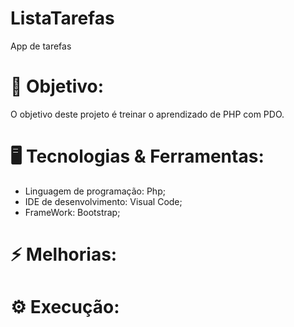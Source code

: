 # ListaTarefas
 App de tarefas

# 🎯 Objetivo:
 O objetivo deste projeto é treinar o aprendizado de PHP com PDO.

# 🖥️ Tecnologias & Ferramentas:

* Linguagem de programação: Php;
* IDE de desenvolvimento: Visual Code; 
* FrameWork: Bootstrap; 

# ⚡ Melhorias:

# ⚙️ Execução:
